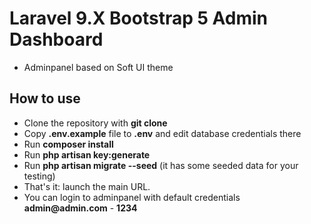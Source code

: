 # Laravel 9.X Bootstrap 5 Admin Dashboard
- Adminpanel based on Soft UI theme 
## How to use

- Clone the repository with __git clone__
- Copy __.env.example__ file to __.env__ and edit database credentials there
- Run __composer install__
- Run __php artisan key:generate__
- Run __php artisan migrate --seed__ (it has some seeded data for your testing)
- That's it: launch the main URL.
- You can login to adminpanel with default credentials __admin@admin.com__ - __1234__



